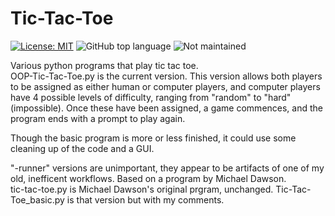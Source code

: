# Tic-Tac-Toe


[![License: MIT](https://img.shields.io/badge/License-MIT-yellow.svg)](https://opensource.org/licenses/MIT) ![GitHub top language](https://img.shields.io/github/languages/top/extremepayne/tic-tac-toe.svg) ![Not maintained](https://img.shields.io/badge/Maintained-No-red.svg)

Various python programs that play tic tac toe.  
OOP-Tic-Tac-Toe.py is the current version.
This version allows both players to be assigned as either human or computer players, and computer players have 4 possible levels of difficulty, ranging from "random" to "hard" (impossible). Once these have been assigned, a game commences, and the program ends with a prompt to play again. 

Though the basic program is more or less finished, it could use some cleaning up of the code and a GUI. 


"-runner" versions are unimportant, they appear to be artifacts of one of my old, inefficent workflows.
Based on a program by Michael Dawson.  
tic-tac-toe.py is Michael Dawson's original prgram, unchanged.
Tic-Tac-Toe_basic.py is that version but with my comments.

